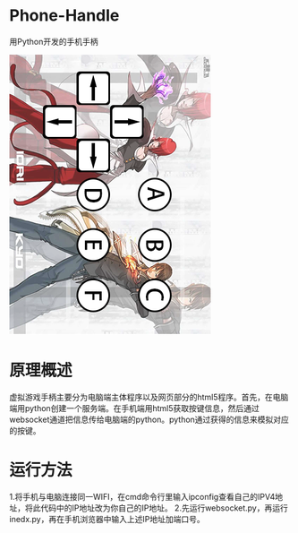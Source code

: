 # Phone-Handle
用Python开发的手机手柄

 ![image](https://raw.githubusercontent.com/Wu-Jiaxin/Phone-Handle/master/UI_Image/1.png)
 
# 原理概述
虚拟游戏手柄主要分为电脑端主体程序以及网页部分的html5程序。首先，在电脑端用python创建一个服务端。在手机端用html5获取按键信息，然后通过websocket通道把信息传给电脑端的python。python通过获得的信息来模拟对应的按键。

# 运行方法
1.将手机与电脑连接同一WIFI，在cmd命令行里输入ipconfig查看自己的IPV4地址，将此代码中的IP地址改为你自己的IP地址。
2.先运行websocket.py，再运行inedx.py，再在手机浏览器中输入上述IP地址加端口号。
